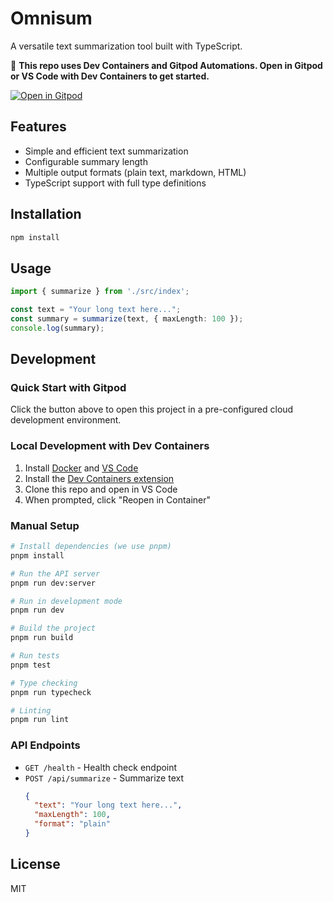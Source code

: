 # Omnisum

A versatile text summarization tool built with TypeScript.

🚀 **This repo uses Dev Containers and Gitpod Automations. Open in Gitpod or VS Code with Dev Containers to get started.**

[![Open in Gitpod](https://gitpod.io/button/open-in-gitpod.svg)](https://gitpod.io/#https://github.com/ehudso7/omnisum)

## Features

- Simple and efficient text summarization
- Configurable summary length
- Multiple output formats (plain text, markdown, HTML)
- TypeScript support with full type definitions

## Installation

```bash
npm install
```

## Usage

```typescript
import { summarize } from './src/index';

const text = "Your long text here...";
const summary = summarize(text, { maxLength: 100 });
console.log(summary);
```

## Development

### Quick Start with Gitpod
Click the button above to open this project in a pre-configured cloud development environment.

### Local Development with Dev Containers
1. Install [Docker](https://www.docker.com/get-started) and [VS Code](https://code.visualstudio.com/)
2. Install the [Dev Containers extension](https://marketplace.visualstudio.com/items?itemName=ms-vscode-remote.remote-containers)
3. Clone this repo and open in VS Code
4. When prompted, click "Reopen in Container"

### Manual Setup

```bash
# Install dependencies (we use pnpm)
pnpm install

# Run the API server
pnpm run dev:server

# Run in development mode
pnpm run dev

# Build the project
pnpm run build

# Run tests
pnpm test

# Type checking
pnpm run typecheck

# Linting
pnpm run lint
```

### API Endpoints

- `GET /health` - Health check endpoint
- `POST /api/summarize` - Summarize text
  ```json
  {
    "text": "Your long text here...",
    "maxLength": 100,
    "format": "plain"
  }
  ```

## License

MIT